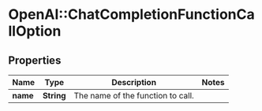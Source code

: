 # OpenAI::ChatCompletionFunctionCallOption

## Properties
Name | Type | Description | Notes
------------ | ------------- | ------------- | -------------
**name** | **String** | The name of the function to call. | 

